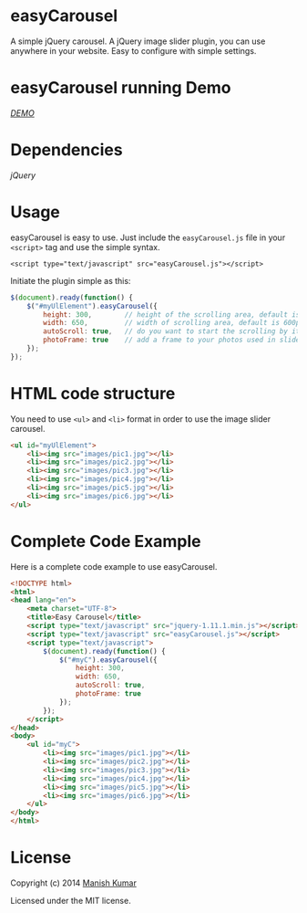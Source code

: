 easyCarousel
============

A simple jQuery carousel. A jQuery image slider plugin, you can use anywhere in your website. Easy to configure with simple settings.

easyCarousel running Demo
============

*[DEMO](http://www.findnetspeed.com/demo.html)*

Dependencies
============

*jQuery*

Usage
=====

easyCarousel is easy to use. Just include the <code>easyCarousel.js</code> file in your `<script>` tag and use the simple syntax.

`<script type="text/javascript" src="easyCarousel.js"></script>`

Initiate the plugin simple as this:

```javascript
$(document).ready(function() {
    $("#myUlElement").easyCarousel({
        height: 300,        // height of the scrolling area, default is 250px
        width: 650,         // width of scrolling area, default is 600px
        autoScroll: true,   // do you want to start the scrolling by itself, default is true
        photoFrame: true    // add a frame to your photos used in slider, default is true
    });
});
```

HTML code structure
===================

You need to use `<ul>` and `<li>` format in order to use the image slider carousel.

```html
<ul id="myUlElement">
    <li><img src="images/pic1.jpg"></li>
    <li><img src="images/pic2.jpg"></li>
    <li><img src="images/pic3.jpg"></li>
    <li><img src="images/pic4.jpg"></li>
    <li><img src="images/pic5.jpg"></li>
    <li><img src="images/pic6.jpg"></li>
</ul>
```

Complete Code Example
=====================

Here is a complete code example to use easyCarousel.
```html
<!DOCTYPE html>
<html>
<head lang="en">
    <meta charset="UTF-8">
    <title>Easy Carousel</title>
    <script type="text/javascript" src="jquery-1.11.1.min.js"></script>
    <script type="text/javascript" src="easyCarousel.js"></script>
    <script type="text/javascript">
        $(document).ready(function() {
            $("#myC").easyCarousel({
                height: 300,
                width: 650,
                autoScroll: true,
                photoFrame: true
            });
        });
    </script>
</head>
<body>
    <ul id="myC">
        <li><img src="images/pic1.jpg"></li>
        <li><img src="images/pic2.jpg"></li>
        <li><img src="images/pic3.jpg"></li>
        <li><img src="images/pic4.jpg"></li>
        <li><img src="images/pic5.jpg"></li>
        <li><img src="images/pic6.jpg"></li>
    </ul>
</body>
</html>
```

License
=======
Copyright (c) 2014 [Manish Kumar](http://www.manishable.com)

Licensed under the MIT license.

